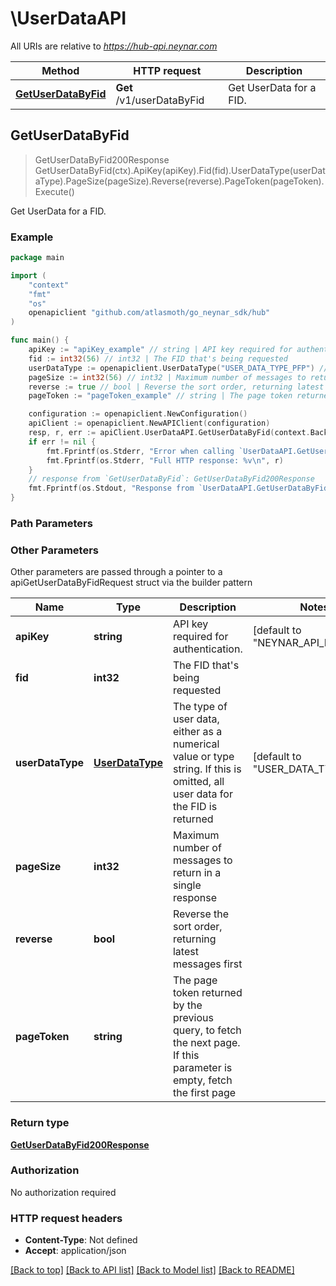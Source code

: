 # \UserDataAPI

All URIs are relative to *https://hub-api.neynar.com*

| Method                                                  | HTTP request              | Description             |
| ------------------------------------------------------- | ------------------------- | ----------------------- |
| [**GetUserDataByFid**](UserDataAPI.md#GetUserDataByFid) | **Get** /v1/userDataByFid | Get UserData for a FID. |

## GetUserDataByFid

> GetUserDataByFid200Response GetUserDataByFid(ctx).ApiKey(apiKey).Fid(fid).UserDataType(userDataType).PageSize(pageSize).Reverse(reverse).PageToken(pageToken).Execute()

Get UserData for a FID.

### Example

```go
package main

import (
	"context"
	"fmt"
	"os"
	openapiclient "github.com/atlasmoth/go_neynar_sdk/hub"
)

func main() {
	apiKey := "apiKey_example" // string | API key required for authentication. (default to "NEYNAR_API_DOCS")
	fid := int32(56) // int32 | The FID that's being requested
	userDataType := openapiclient.UserDataType("USER_DATA_TYPE_PFP") // UserDataType | The type of user data, either as a numerical value or type string. If this is omitted, all user data for the FID is returned (optional) (default to "USER_DATA_TYPE_PFP")
	pageSize := int32(56) // int32 | Maximum number of messages to return in a single response (optional)
	reverse := true // bool | Reverse the sort order, returning latest messages first (optional)
	pageToken := "pageToken_example" // string | The page token returned by the previous query, to fetch the next page. If this parameter is empty, fetch the first page (optional)

	configuration := openapiclient.NewConfiguration()
	apiClient := openapiclient.NewAPIClient(configuration)
	resp, r, err := apiClient.UserDataAPI.GetUserDataByFid(context.Background()).ApiKey(apiKey).Fid(fid).UserDataType(userDataType).PageSize(pageSize).Reverse(reverse).PageToken(pageToken).Execute()
	if err != nil {
		fmt.Fprintf(os.Stderr, "Error when calling `UserDataAPI.GetUserDataByFid``: %v\n", err)
		fmt.Fprintf(os.Stderr, "Full HTTP response: %v\n", r)
	}
	// response from `GetUserDataByFid`: GetUserDataByFid200Response
	fmt.Fprintf(os.Stdout, "Response from `UserDataAPI.GetUserDataByFid`: %v\n", resp)
}
```

### Path Parameters

### Other Parameters

Other parameters are passed through a pointer to a apiGetUserDataByFidRequest struct via the builder pattern

| Name             | Type                                | Description                                                                                                                  | Notes                                       |
| ---------------- | ----------------------------------- | ---------------------------------------------------------------------------------------------------------------------------- | ------------------------------------------- |
| **apiKey**       | **string**                          | API key required for authentication.                                                                                         | [default to &quot;NEYNAR_API_DOCS&quot;]    |
| **fid**          | **int32**                           | The FID that&#39;s being requested                                                                                           |
| **userDataType** | [**UserDataType**](UserDataType.md) | The type of user data, either as a numerical value or type string. If this is omitted, all user data for the FID is returned | [default to &quot;USER_DATA_TYPE_PFP&quot;] |
| **pageSize**     | **int32**                           | Maximum number of messages to return in a single response                                                                    |
| **reverse**      | **bool**                            | Reverse the sort order, returning latest messages first                                                                      |
| **pageToken**    | **string**                          | The page token returned by the previous query, to fetch the next page. If this parameter is empty, fetch the first page      |

### Return type

[**GetUserDataByFid200Response**](GetUserDataByFid200Response.md)

### Authorization

No authorization required

### HTTP request headers

- **Content-Type**: Not defined
- **Accept**: application/json

[[Back to top]](#) [[Back to API list]](../README.md#documentation-for-api-endpoints)
[[Back to Model list]](../README.md#documentation-for-models)
[[Back to README]](../README.md)
